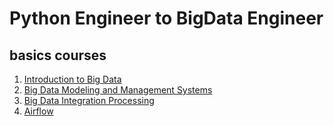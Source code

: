 # Python Engineer to BigData Engineer

## basics courses
1. [Introduction to Big Data](introduction/README.md)
2. [Big Data Modeling and Management Systems](modeling_management/README.md)
3. [Big Data Integration Processing](integration/README.md)
4. [Airflow](airflow/README.md)